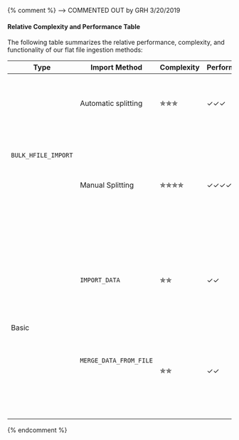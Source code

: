 {% comment %}
--> COMMENTED OUT by GRH 3/20/2019

#### Relative Complexity and Performance Table

The following table summarizes the relative performance, complexity, and functionality of our flat file ingestion methods:

<table>
    <col width="10%" />
    <col width="24%" />
    <col width="10%" />
    <col width="10%" />
    <col width="23%" />
    <col width="23%" />
    <thead>
        <tr>
            <th>Type</th>
            <th>Import Method</th>
            <th>Complexity</th>
            <th>Performance</th>
            <th>Pros</th>
            <th>Cons</th>
        </tr>
    </thead>
    <tbody>
        <tr>
            <td rowspan="2"><code>BULK_HFILE_IMPORT</code></td>
            <td>Automatic splitting</td>
            <td class="spliceCheckboxBlue">&#x272F;&#x272F;&#x272F;</td>
            <td class="spliceCheckboxBlue">&#x2713;&#x2713;&#x2713;</td>
            <td><p>Enhanced performance</p>
                <p>Low complexity</p>
            </td>
            <td>No constraint checking</td>
        </tr>
        <tr>
            <td>Manual Splitting</td>
            <td class="spliceCheckboxBlue">&#x272F;&#x272F;&#x272F;&#x272F;</td>
            <td class="spliceCheckboxBlue">&#x2713;&#x2713;&#x2713;&#x2713;</td>
            <td><p>Best performance, especially for large datasets</p>
            </td>
            <td><p>No constraint checking</p>
                <p>You must determine the key values to split your data evenly</p>
            </td>
        </tr>
        <tr>
            <td rowspan="2">Basic</td>
            <td><code>IMPORT_DATA</code></td>
            <td class="spliceCheckboxBlue">&#x272F;&#x272F;</td>
            <td class="spliceCheckboxBlue">&#x2713;&#x2713;</td>
            <td><p>Constraint checking</p>
                <p>Best for pulling in small datasets of new records</p>
            </td>
            <td><p>Slower for very large datasets</p>
            </td>
        </tr>
        <tr>
            <td><code>MERGE_DATA_FROM_FILE</p>
            </td>
            <td class="spliceCheckboxBlue">&#x272F;&#x272F;</td>
            <td class="spliceCheckboxBlue">&#x2713;&#x2713;</td>
            <td><p>Constraint checking</p>
                <p>Updates existing records in addition to adding new records</p>
            </td>
            <td><p>Slower than <code>IMPORT_DATA</code></p>
                <p>Table must have primary key</p>
            </td>
        </tr>
    </tbody>
</table>
{% endcomment %}
